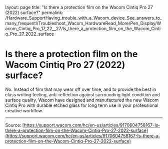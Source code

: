 layout: page
title: "Is there a protection film on the Wacom Cintiq Pro 27 (2022) surface?"
permalink: /Hardware_SupportHaving_trouble_with_a_Wacom_device_See_answers_to_many_frequentl/Troubleshoot_Wacom_HardwareRead_More/Pen_Display/Wacom_Cintiq_Pro_17_22__27/Is_there_a_protection_film_on_the_Wacom_Cintiq_Pro_27_2022_surface

# Is there a protection film on the Wacom Cintiq Pro 27 (2022) surface?

No. Instead of film that may wear off over time, and to provide the best in class writing feeling, anti-reflection against surrounding light condition and surface quality, Wacom have designed and manufactured the new Wacom Cintiq Pro with durable etched glass for long term use in your professional creative workflow.

---
Source: [https://support.wacom.com/hc/en-us/articles/9170604758167-Is-there-a-protection-film-on-the-Wacom-Cintiq-Pro-27-2022-surface](https://support.wacom.com/hc/en-us/articles/9170604758167-Is-there-a-protection-film-on-the-Wacom-Cintiq-Pro-27-2022-surface)
